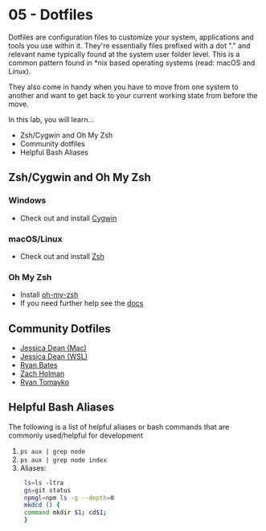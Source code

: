 # 05 - Dotfiles

Dotfiles are configuration files to customize your system, applications and tools you use within it. They're essentially files prefixed with a dot "." and relevant name typically found at the system user folder level. This is a common pattern found in \*nix based operating systems (read: macOS and Linux).

They also come in handy when you have to move from one system to another and want to get back to your current working state from before the move.

In this lab, you will learn...

- Zsh/Cygwin and Oh My Zsh
- Community dotfiles
- Helpful Bash Aliases

## Zsh/Cygwin and Oh My Zsh

### Windows

- Check out and install [Cygwin](https://www.cygwin.com/)

### macOS/Linux

- Check out and install [Zsh](http://www.zsh.org/)

### Oh My Zsh

- Install [oh-my-zsh](https://ohmyz.sh/)
- If you need further help see the [docs](https://github.com/robbyrussell/oh-my-zsh/wiki)

## Community Dotfiles

- [Jessica Dean (Mac)](https://github.com/jldeen/dotfiles/tree/mac)
- [Jessica Dean (WSL)](https://github.com/jldeen/dotfiles/tree/wsl)
- [Ryan Bates](https://github.com/ryanb/dotfiles)
- [Zach Holman](https://github.com/holman/dotfiles)
- [Ryan Tomayko](http://github.com/rtomayko/dotfiles)

## Helpful Bash Aliases

The following is a list of helpful aliases or bash commands that are commonly used/helpful for development

1. `ps aux | grep node`
2. `ps aux | grep node index`
3. Aliases:
    ```bash
     ls=ls -ltra
     gs=git status
     npmgl=npm ls -g --depth=0
     mkdcd () {
     command mkdir $1; cd$1;
     }
    ```
